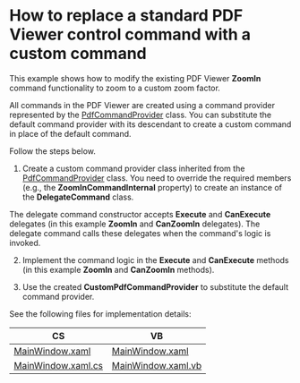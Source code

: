 #  How to replace a standard PDF Viewer control command with a custom command

This example shows how to modify the existing PDF Viewer **ZoomIn** command functionality to zoom to a custom zoom factor.

All commands in the PDF Viewer are created using a command provider represented by the <a href="https://documentation.devexpress.com/WPF/DevExpress.Xpf.PdfViewer.PdfCommandProvider.class">PdfCommandProvider</a>  class. You can substitute the default command provider with its descendant to create a custom command in place of the default command.

Follow the steps below.

1. Create a custom command provider class inherited from the <a href="https://documentation.devexpress.com/WPF/DevExpress.Xpf.PdfViewer.PdfCommandProvider.class">PdfCommandProvider</a>  class. You need to override the required members (e.g., the **ZoomInCommandInternal** property) to create an instance of the **DelegateCommand** class.  

The delegate command constructor accepts **Execute** and **CanExecute** delegates (in this example **ZoomIn** and **CanZoomIn** delegates). The delegate command calls these delegates when the command's logic is invoked.

2. Implement the command logic in the **Execute** and **CanExecute** methods (in this example **ZoomIn** and **CanZoomIn** methods).

3. Use the created **CustomPdfCommandProvider** to substitute the default command provider.

See the following files for implementation details:

CS | VB
------------ | -------------
[MainWindow.xaml](./CS/MainWindow.xaml) | [MainWindow.xaml](./VB/MainWindow.xaml)
[MainWindow.xaml.cs](./CS/MainWindow.xaml.cs) | [MainWindow.xaml.vb](./VB/MainWindow.xaml.vb)
